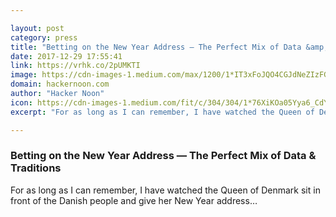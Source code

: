 ```yaml
---

layout: post
category: press
title: "Betting on the New Year Address — The Perfect Mix of Data &amp; Traditions"
date: 2017-12-29 17:55:41
link: https://vrhk.co/2pUMKTI
image: https://cdn-images-1.medium.com/max/1200/1*IT3xFoJQO4CGJdNeZIzFGQ.png
domain: hackernoon.com
author: "Hacker Noon"
icon: https://cdn-images-1.medium.com/fit/c/304/304/1*76XiKOa05Yya6_CdYX8pVg.jpeg
excerpt: "For as long as I can remember, I have watched the Queen of Denmark sit in front of the Danish people and give her New Year address…"

---
```


### Betting on the New Year Address — The Perfect Mix of Data &amp; Traditions

For as long as I can remember, I have watched the Queen of Denmark sit in front of the Danish people and give her New Year address…